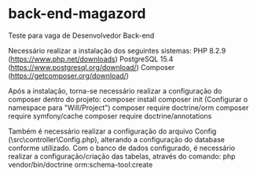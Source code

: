 # back-end-magazord
Teste para vaga de Desenvolvedor Back-end

Necessário realizar a instalação dos seguintes sistemas:
PHP 8.2.9 (https://www.php.net/downloads)
PostgreSQL 15.4 (https://www.postgresql.org/download/)
Composer (https://getcomposer.org/download/)

Após a instalação, torna-se necessário realizar a configuração do composer dentro do projeto:
composer install
composer init (Configurar o namespace para "Will/Project")
composer require doctrine/orm
composer require symfony/cache
composer require doctrine/annotations

Também é necessário realizar a configuração do arquivo Config (\src\controller\Config.php), alterando a configuração do database conforme utilizado.
Com o banco de dados configurado, é necessário realizar a configuração/criação das tabelas, através do comando:
php vendor/bin/doctrine orm:schema-tool:create
